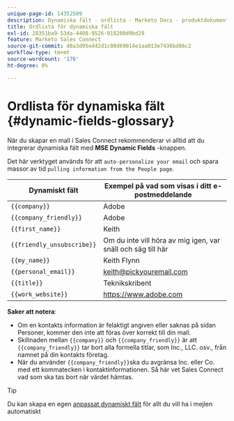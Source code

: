 ```yaml
---
unique-page-id: 14352509
description: Dynamiska fält - ordlista - Marketo Docs - produktdokumentation
title: Ordlista för dynamiska fält
exl-id: 28351ba9-53da-4408-9526-918200d9bd29
feature: Marketo Sales Connect
source-git-commit: d6a3d95ed42d1c08d69014e1aa013e7436bd06c2
workflow-type: tm+mt
source-wordcount: '176'
ht-degree: 0%

---
```


# Ordlista för dynamiska fält {#dynamic-fields-glossary}

När du skapar en mall i Sales Connect rekommenderar vi alltid att du integrerar dynamiska fält med **MSE Dynamic Fields** -knappen.

Det här verktyget används för att `auto-personalize your email` och spara massor av tid `pulling information from the People page`.

| Dynamiskt fält | Exempel på vad som visas i ditt e-postmeddelande |
|---|---|
| `{{company}}` | Adobe |
| `{{company_friendly}}` | Adobe |
| `{{first_name}}` | Keith |
| `{{friendly_unsubscribe}}` | Om du inte vill höra av mig igen, var snäll och säg till här |
| `{{my_name}}` | Keith Flynn |
| `{{personal_email}}` | keith@pickyouremail.com |
| `{{title}}` | Teknikskribent |
| `{{work_website}}` | https://www.adobe.com |

**Saker att notera**:

* Om en kontakts information är felaktigt angiven eller saknas på sidan Personer, kommer den inte att föras över korrekt till din mall.
* Skillnaden mellan `{{company}}` och `{{company_friendly}}` är att `{{company_friendly}}` tar bort alla formella titlar, som Inc., LLC. osv., från namnet på din kontakts företag.
* När du använder `{{company_friendly}}`ska du avgränsa Inc. eller Co. med ett kommatecken i kontaktinformationen. Så här vet Sales Connect vad som ska tas bort när värdet hämtas.

>[!TIP]
>
>Du kan skapa en egen [anpassat dynamiskt fält](/help/marketo/product-docs/marketo-sales-connect/templates/dynamic-fields/create-custom-dynamic-fields.md) för allt du vill ha i mejlen automatiskt
